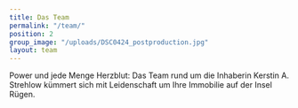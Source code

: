 ```yaml
---
title: Das Team
permalink: "/team/"
position: 2
group_image: "/uploads/DSC0424_postproduction.jpg"
layout: team
---
```


Power und jede Menge Herzblut: Das Team rund um die Inhaberin Kerstin A. Strehlow kümmert sich mit Leidenschaft um Ihre Immobilie auf der Insel Rügen.